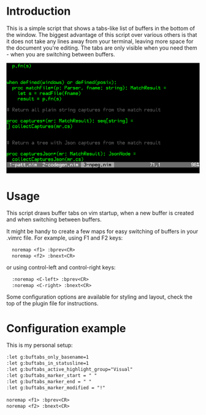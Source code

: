 # Introduction

This is a simple script that shows a tabs-like list of buffers in the bottom of
the window. The biggest advantage of this script over various others is that it
does not take any lines away from your terminal, leaving more space for the
document you're editing. The tabs are only visible when you need them - when
you are switching between buffers.

![buftabs](buftabs.png)

# Usage

This script draws buffer tabs on vim startup, when a new buffer is created
and when switching between buffers.

It might be handy to create a few maps for easy switching of buffers in your
.vimrc file. For example, using F1 and F2 keys:

```
  noremap <f1> :bprev<CR>
  noremap <f2> :bnext<CR>
```

or using control-left and control-right keys:

```
  :noremap <C-left> :bprev<CR>
  :noremap <C-right> :bnext<CR>
```


Some configuration options are available for styling and layout, check the top
of the plugin file for instructions.
 
# Configuration example

This is my personal setup:

```
:let g:buftabs_only_basename=1
:let g:buftabs_in_statusline=1
:let g:buftabs_active_highlight_group="Visual"
:let g:buftabs_marker_start = " "
:let g:buftabs_marker_end = " "   
:let g:buftabs_marker_modified = "!"
                                     
noremap <f1> :bprev<CR>
noremap <f2> :bnext<CR>  
```
